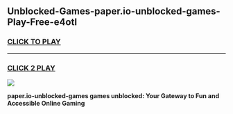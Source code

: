 
## Unblocked-Games-paper.io-unblocked-games-Play-Free-e4otl
<h3>
<a href="https://premium76.site?title=paper.io-unblocked-games&ref=21A">CLICK TO PLAY</a></h3>
<hr>

<h3>
<a href="https://premium76.site?title=paper.io-unblocked-games&ref=21A">CLICK 2 PLAY</a>
  
</h3>

<a href="https://premium76.site?title=paper.io-unblocked-games&ref=21A"><img src="https://clearcache.store/games.png"></a>


**paper.io-unblocked-games games unblocked: Your Gateway to Fun and Accessible Online Gaming**
